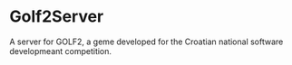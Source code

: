 # Golf2Server
A server for GOLF2, a geme developed for the Croatian national software developmeant competition.
